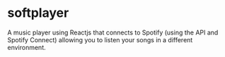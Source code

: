 # softplayer
A music player using Reactjs that connects to Spotify (using the API and Spotify Connect) allowing you to listen your songs in a different environment.

